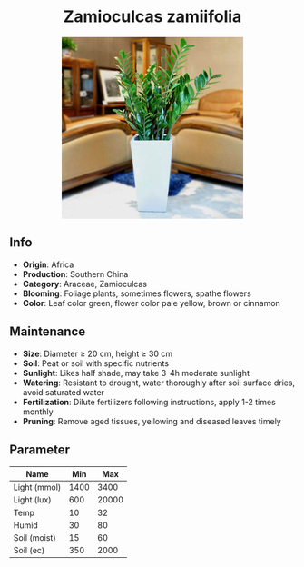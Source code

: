 <h1 align='center'>Zamioculcas zamiifolia</h1>
<p align="center">
    <img 
        align='center'
        width='320'
        src="../images/zamioculcas zamiifolia.png" 
        alt='Zamioculcas zamiifolia' />
</p>

## Info

 - **Origin**: Africa
 - **Production**: Southern China
 - **Category**: Araceae, Zamioculcas
 - **Blooming**: Foliage plants, sometimes flowers, spathe flowers
 - **Color**: Leaf color green, flower color pale yellow, brown or cinnamon

## Maintenance

 - **Size**: Diameter ≥ 20 cm, height ≥ 30 cm
 - **Soil**: Peat or soil with specific nutrients
 - **Sunlight**: Likes half shade, may take 3-4h moderate sunlight
 - **Watering**: Resistant to drought, water thoroughly after soil surface dries, avoid saturated water
 - **Fertilization**: Dilute fertilizers following instructions, apply 1-2 times monthly
 - **Pruning**: Remove aged tissues, yellowing and diseased leaves timely

## Parameter

| Name         | Min  | Max   |
|--------------|------|-------|
| Light (mmol) | 1400 | 3400  |
| Light (lux)  | 600 | 20000 |
| Temp         | 10    | 32    |
| Humid        | 30   | 80    |
| Soil (moist) | 15   | 60    |
| Soil (ec)    | 350  | 2000  |